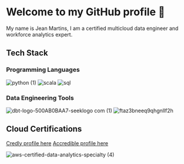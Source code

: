 # Welcome to my GitHub profile 👋

My name is Jean Martins, I am a certified multicloud data engineer and workforce analytics expert.

## Tech Stack

### Programming Languages

![python (1)](https://github.com/martins-jean/martins-jean/assets/118685801/0e31a2fc-4368-4ea4-852b-93a4bf146501)
![scala](https://github.com/martins-jean/martins-jean/assets/118685801/cfcb25b5-4c04-4171-b54b-988314779af4)
![sql](https://github.com/martins-jean/martins-jean/assets/118685801/75ad0222-1dab-4707-9bff-402c0455c79e)

### Data Engineering Tools

![dbt-logo-500AB0BAA7-seeklogo com (1)](https://github.com/martins-jean/martins-jean/assets/118685801/f926bff1-e380-4b1d-9af6-7bec2a469f37)
![ftaz3bneeq9qhgnllf2h](https://github.com/martins-jean/martins-jean/assets/118685801/aed0801e-e903-45f9-b8c9-ae0bed35310a)

## Cloud Certifications

<a href="https://www.credly.com/users/jean-martins.ai">Credly profile here</a>
<a href="https://www.credential.net/profile/2023dataengineer/wallet#gs.4zazkd">Accredible profile here</a>

![aws-certified-data-analytics-specialty (4)](https://github.com/martins-jean/martins-jean/assets/118685801/60ca29b0-1f88-47f0-9f74-add6407f95c0)











